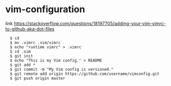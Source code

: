 # vim-configuration

link https://stackoverflow.com/questions/18197705/adding-your-vim-vimrc-to-github-aka-dot-files
```
  $ cd
  $ mv .vimrc .vim/vimrc
  $ echo "runtime vimrc" > .vimrc
  $ cd .vim
  $ git init
  $ echo "This is my Vim config." > README
  $ git add *
  $ git commit -m "My Vim config is versioned."
  $ git remote add origin https://github.com/username/vimconfig.git
  $ git push origin master
```
